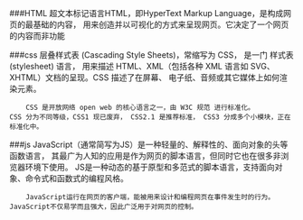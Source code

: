 ###HTML
		超文本标记语言HTML，即HyperText Markup Language，是构成网页的最基础的内容，
	用来创造并以可视化的方式来呈现网页。它决定了一个网页的内容而非功能
		
###css
		层叠样式表 (Cascading Style Sheets)，常缩写为 CSS， 是一门 样式表 (stylesheet) 语言，
	用来描述 HTML、XML（包括各种 XML 语言如 SVG、XHTML）文档的呈现。CSS 描述了在屏幕、
	电子纸、音频或其它媒体上如何渲染元素。
	
		CSS 是开放网络 open web 的核心语言之一，由 W3C 规范 进行标准化。
	CSS 分为不同等级，CSS1 现已废弃， CSS2.1 是推荐标准， CSS3 分成多个小模块，正在标准化中。

###js
		JavaScript（通常简写为JS）是一种轻量的、解释性的、面向对象的头等函数语言，
	其最广为人知的应用是作为网页的脚本语言，但同时它也在很多非浏览器环境下使用。
	JS是一种动态的基于原型和多范式的脚本语言，支持面向对象、命令式和函数式的编程风格。

		JavaScript运行在网页的客户端，能被用来设计和编程网页在事件发生时的行为。
	JavaScript不仅易学而且强大，因此广泛用于对网页的控制。

		